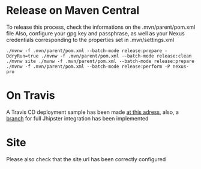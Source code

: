 # Release on Maven Central 

To release this process, check the informations on the .mvn/parent/pom.xml file 
Also, configure your gpg key and passphrase, as well as your Nexus credentials corresponding to the properties set in .mvn/settings.xml 

`
./mvnw -f .mvn/parent/pom.xml --batch-mode release:prepare -DdryRun=true
./mvnw -f .mvn/parent/pom.xml --batch-mode release:clean
./mvnw site
./mvnw -f .mvn/parent/pom.xml --batch-mode release:prepare
./mvnw -f .mvn/parent/pom.xml --batch-mode release:perform -P nexus-pro
`


# On Travis

A Travis CD deployment sample has been made [at this adress](https://github.com/Tcharl/test-travis-release), also, a [branch](https://github.com/Tcharl/generator-jhipster/tree/MAVEN_REPORTING) for full Jhipster integration has been implemented

# Site

Please also check that the site url has been correctly configured
